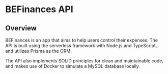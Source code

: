 # BEFinances API

## Overview
<p>BEFinances is an app that aims to help users control their expenses. The API is built using the serverless framework with Node.js and TypeScript, and utilizes Prisma as the ORM. 

The API also implements SOLID principles for clean and maintainable code, and makes use of Docker to simulate a MySQL database locally.</p>